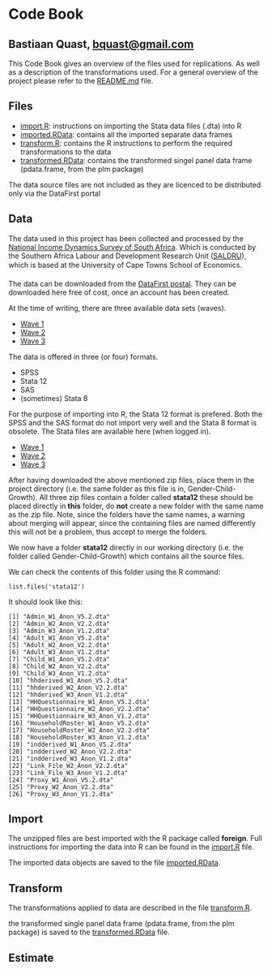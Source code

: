 Code Book
========================================================
Bastiaan Quast, bquast@gmail.com
--------------------------------------------------------

This Code Book gives an overview of the files used for replications. As well as a description of the transformations used. For a general overview of the project please refer to the [README.md](/README.md) file.

Files
--------------------------------------------------------
* [import.R](/import.R): instructions on importing the Stata data files (.dta) into R
* [imported.RData](/imported.RData): contains all the imported separate data frames
* [transform.R](/transform.R): contains the R instructions to perform the required transformations to the data
* [transformed.RData](/transformed.RData): contains the transformed singel panel data frame (pdata.frame, from the plm package)


The data source files are not included as they are licenced to be distributed only via the DataFirst portal

Data
--------------------------------------------------------
The data used in this project has been collected and processed by the [National Income Dynamics Survey of South Africa][1]. Which is conducted by the Southern Africa Labour and Development Research Unit ([SALDRU][2]), which is based at the University of Cape Towns School of Economics.

The data can be downloaded from the [DataFirst postal][2]. They can be downloaded here free of cost, once an account has been created.

At the time of writing, there are three available data sets (waves).

* [Wave 1][3]
* [Wave 2][4]
* [Wave 3][5]

The data is offered in three (or four) formats.

* SPSS
* Stata 12
* SAS
* (sometimes) Stata 8

For the purpose of importing into R, the Stata 12 format is prefered. Both the SPSS and the SAS format do not import very well and the Stata 8 format is obsolete. The Stata files are available here (when logged in).

* [Wave 1][6]
* [Wave 2][7]
* [Wave 3][8]

After having downloaded the above mentioned zip files, place them in the project directory (i.e. the same folder as this file is in, Gender-Child-Growth). All three zip files contain a folder called **stata12** these should be placed directly in **this** folder, do **not** create a new folder with the same name as the zip file. Note, since the folders have the same names, a warning about merging will appear, since the containing files are named differently this will not be a problem, thus accept to merge the folders.

We now have a folder **stata12** directly in our working directory (i.e. the folder called Gender-Child-Growth) which contains all the source files.

We can check the contents of this folder using the R command:

    list.files('stata12')

It should look like this:

    [1] "Admin_W1_Anon_V5.2.dta"          
    [2] "Admin_W2_Anon_V2.2.dta"          
    [3] "Admin_W3_Anon_V1.2.dta"          
    [4] "Adult_W1_Anon_V5.2.dta"          
    [5] "Adult_W2_Anon_V2.2.dta"          
    [6] "Adult_W3_Anon_V1.2.dta"          
    [7] "Child_W1_Anon_V5.2.dta"          
    [8] "Child_W2_Anon_V2.2.dta"          
    [9] "Child_W3_Anon_V1.2.dta"          
    [10] "hhderived_W1_Anon_V5.2.dta"      
    [11] "hhderived_W2_Anon_V2.2.dta"      
    [12] "hhderived_W3_Anon_V1.2.dta"      
    [13] "HHQuestionnaire_W1_Anon_V5.2.dta"
    [14] "HHQuestionnaire_W2_Anon_V2.2.dta"
    [15] "HHQuestionnaire_W3_Anon_V1.2.dta"
    [16] "HouseholdRoster_W1_Anon_V5.2.dta"
    [17] "HouseholdRoster_W2_Anon_V2.2.dta"
    [18] "HouseholdRoster_W3_Anon_V1.2.dta"
    [19] "indderived_W1_Anon_V5.2.dta"     
    [20] "indderived_W2_Anon_V2.2.dta"     
    [21] "indderived_W3_Anon_V1.2.dta"     
    [22] "Link_File_W2_Anon_V2.2.dta"      
    [23] "Link_File_W3_Anon_V1.2.dta"      
    [24] "Proxy_W1_Anon_V5.2.dta"          
    [25] "Proxy_W2_Anon_V2.2.dta"          
    [26] "Proxy_W3_Anon_V1.2.dta"


Import
--------------------------------------------------------
The unzipped files are best imported with the R package called **foreign**. Full instructions for importing the data into R can be found in the [import.R](/import.R) file.

The imported data objects are saved to the file [imported.RData](/imported.RData).

Transform
--------------------------------------------------------
The transformations applied to data are described in the file [transform.R](/transform.R).

the transformed single panel data frame (pdata.frame, from the plm package) is saved to the [transformed.RData](/transformed.RData) file.


Estimate
--------------------------------------------------------




[1]: http://www.nids.uct.ac.za/
[2]: http://www.saldru.uct.ac.za/
[3]: http://www.datafirst.uct.ac.za/dataportal/index.php/catalog/central/about
[4]: http://www.datafirst.uct.ac.za/dataportal/index.php/catalog/451
[5]: http://www.datafirst.uct.ac.za/dataportal/index.php/catalog/452
[6]: http://www.datafirst.uct.ac.za/dataportal/index.php/catalog/453
[7]: http://www.datafirst.uct.ac.za/dataportal/index.php/catalog/451/download/6038
[8]: http://www.datafirst.uct.ac.za/dataportal/index.php/catalog/452/download/6001
[9]: http://www.datafirst.uct.ac.za/dataportal/index.php/catalog/453/download/6052
